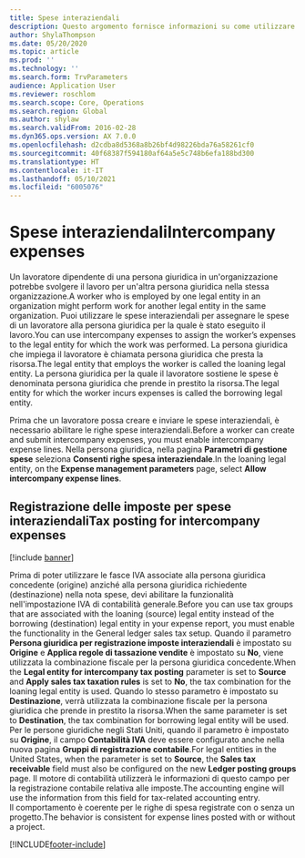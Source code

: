 ```yaml
---
title: Spese interaziendali
description: Questo argomento fornisce informazioni su come utilizzare le spese interaziendali per assegnare le spese di un lavoratore alla persona giuridica per la quale è stato eseguito il lavoro.
author: ShylaThompson
ms.date: 05/20/2020
ms.topic: article
ms.prod: ''
ms.technology: ''
ms.search.form: TrvParameters
audience: Application User
ms.reviewer: roschlom
ms.search.scope: Core, Operations
ms.search.region: Global
ms.author: shylaw
ms.search.validFrom: 2016-02-28
ms.dyn365.ops.version: AX 7.0.0
ms.openlocfilehash: d2cdba8d5368a8b26bf4d98226bda76a58261cf0
ms.sourcegitcommit: 40f68387f594180af64a5e5c748b6efa188bd300
ms.translationtype: HT
ms.contentlocale: it-IT
ms.lasthandoff: 05/10/2021
ms.locfileid: "6005076"
---
```

# <a name="intercompany-expenses"></a><span data-ttu-id="2c7bc-103">Spese interaziendali</span><span class="sxs-lookup"><span data-stu-id="2c7bc-103">Intercompany expenses</span></span>

<span data-ttu-id="2c7bc-104">Un lavoratore dipendente di una persona giuridica in un'organizzazione potrebbe svolgere il lavoro per un'altra persona giuridica nella stessa organizzazione.</span><span class="sxs-lookup"><span data-stu-id="2c7bc-104">A worker who is employed by one legal entity in an organization might perform work for another legal entity in the same organization.</span></span> <span data-ttu-id="2c7bc-105">Puoi utilizzare le spese interaziendali per assegnare le spese di un lavoratore alla persona giuridica per la quale è stato eseguito il lavoro.</span><span class="sxs-lookup"><span data-stu-id="2c7bc-105">You can use intercompany expenses to assign the worker’s expenses to the legal entity for which the  work was performed.</span></span> <span data-ttu-id="2c7bc-106">La persona giuridica che impiega il lavoratore è chiamata persona giuridica che presta la risorsa.</span><span class="sxs-lookup"><span data-stu-id="2c7bc-106">The legal entity that employs the worker is called the loaning legal entity.</span></span> <span data-ttu-id="2c7bc-107">La persona giuridica per la quale il lavoratore sostiene le spese è denominata persona giuridica che prende in prestito la risorsa.</span><span class="sxs-lookup"><span data-stu-id="2c7bc-107">The legal entity for which the worker incurs expenses is called the borrowing legal entity.</span></span> 

<span data-ttu-id="2c7bc-108">Prima che un lavoratore possa creare e inviare le spese interaziendali, è necessario abilitare le righe spese interaziendali.</span><span class="sxs-lookup"><span data-stu-id="2c7bc-108">Before a worker can create and submit intercompany expenses, you must enable intercompany expense lines.</span></span> <span data-ttu-id="2c7bc-109">Nella persona giuridica, nella pagina **Parametri di gestione spese** seleziona **Consenti righe spesa interaziendale**.</span><span class="sxs-lookup"><span data-stu-id="2c7bc-109">In the loaning legal entity, on the **Expense management parameters** page, select **Allow intercompany expense lines**.</span></span> 

## <a name="tax-posting-for-intercompany-expenses"></a><span data-ttu-id="2c7bc-110">Registrazione delle imposte per spese interaziendali</span><span class="sxs-lookup"><span data-stu-id="2c7bc-110">Tax posting for intercompany expenses</span></span>

[!include [banner](../includes/banner.md)]

<span data-ttu-id="2c7bc-111">Prima di poter utilizzare le fasce IVA associate alla persona giuridica concedente (origine) anziché alla persona giuridica richiedente (destinazione) nella nota spese, devi abilitare la funzionalità nell'impostazione IVA di contabilità generale.</span><span class="sxs-lookup"><span data-stu-id="2c7bc-111">Before you can use tax groups that are associated with the loaning (source) legal entity instead of the borrowing (destination) legal entity in your expense report, you must enable the functionality in the General ledger sales tax setup.</span></span> <span data-ttu-id="2c7bc-112">Quando il parametro **Persona giuridica per registrazione imposte interaziendali** è impostato su **Origine** e **Applica regole di tassazione vendite** è impostato su **No**, viene utilizzata la combinazione fiscale per la persona giuridica concedente.</span><span class="sxs-lookup"><span data-stu-id="2c7bc-112">When the **Legal entity for intercompany tax posting** parameter is set to **Source** and **Apply sales tax taxation rules** is set to **No**, the tax combination for the loaning legal entity is used.</span></span> <span data-ttu-id="2c7bc-113">Quando lo stesso parametro è impostato su **Destinazione**, verrà utilizzata la combinazione fiscale per la persona giuridica che prende in prestito la risorsa.</span><span class="sxs-lookup"><span data-stu-id="2c7bc-113">When the same parameter is set to **Destination**, the tax combination for borrowing legal entity will be used.</span></span> <span data-ttu-id="2c7bc-114">Per le persone giuridiche negli Stati Uniti, quando il parametro è impostato su **Origine**, il campo **Contabilità IVA** deve essere configurato anche nella nuova pagina **Gruppi di registrazione contabile**.</span><span class="sxs-lookup"><span data-stu-id="2c7bc-114">For legal entities in the United States, when the parameter is set to **Source**, the **Sales tax receivable** field must also be configured on the new **Ledger posting groups** page.</span></span> <span data-ttu-id="2c7bc-115">Il motore di contabilità utilizzerà le informazioni di questo campo per la registrazione contabile relativa alle imposte.</span><span class="sxs-lookup"><span data-stu-id="2c7bc-115">The accounting engine will use the information from this field for tax-related accounting entry.</span></span>   
<span data-ttu-id="2c7bc-116">Il comportamento è coerente per le righe di spesa registrate con o senza un progetto.</span><span class="sxs-lookup"><span data-stu-id="2c7bc-116">The behavior is consistent for expense lines posted with or without a project.</span></span>  


[!INCLUDE[footer-include](../includes/footer-banner.md)]